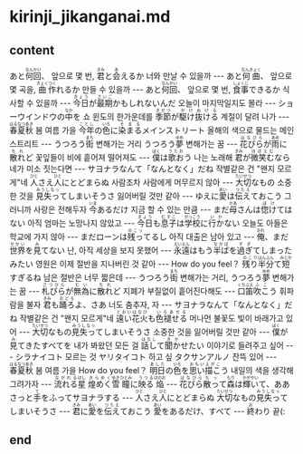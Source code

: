 <h1>kirinji_jikanganai.md</h1>
<h2>content</h2>
あと<ruby>何回<rt>なんかい</rt></ruby>、
앞으로 몇 번, 
<ruby>君<rt>きみ</rt></ruby>と<ruby>会<rt>あ</rt></ruby>えるか
너와 만날 수 있을까
---
あと<ruby>何曲<rt>なんきょく</rt></ruby>、
앞으로 몇 곡을, 
<ruby>曲<rt>きょく</rt></ruby><ruby>作<rt>つく</rt></ruby>れるか
만들 수 있을까
---
あと<ruby>何回<rt>なんかい</rt></ruby>、
앞으로 몇 번,
<ruby>食事<rt>しょくじ</rt></ruby>できるか
식사할 수 있을까
---
<ruby>今日<rt>きょう</rt></ruby>が<ruby>最期<rt>さいご</rt></ruby>かもしれないんだ
오늘이 마지막일지도 몰라
---
ショーウインドウの<ruby>中<rt>なか</rt></ruby>を
쇼 윈도의 한가운데를
<ruby>季節<rt>きせつ</rt></ruby>が<ruby>駆け抜ける<rt>かけぬける</rt></ruby>
계절이 달려 나가
---
<ruby>春夏<rt>はるなつ</rt></ruby><ruby>秋<rt>あき</rt></ruby>
봄 여름 가을
<ruby>今年<rt>ことし</rt></ruby>の<ruby>色<rt>いろ</rt></ruby>に<ruby>染まる<rt>そまる</rt></ruby>メインストリート
올해의 색으로 물드는 메인스트리트
---
うつろう<ruby>街<rt>まち</rt></ruby>
변해가는 거리 
うつろう<ruby>夢<rt>ゆめ</rt></ruby>
변해가는 꿈
---
<ruby>花びら<rt>はなびら</rt></ruby>が<ruby>雨<rt>あめ</rt></ruby>に<ruby>散れ<rt>ちれ</rt></ruby>ど
꽃잎들이 비에 흩어져 떨어져도
---
<ruby>僕<rt>ぼく</rt></ruby>は<ruby>歌お<rt>うたお</rt></ruby>う
나는 노래해
<ruby>君<rt>きみ</rt></ruby>が<ruby>微笑む<rt>ほほえむ</rt></ruby>なら
네가 미소 짓는다면
---
サヨナラなんて「なんとなく」だね
작별같은 건 "왠지 모르게"네
<ruby>人<rt>ひと</rt></ruby>さえ<ruby>人<rt>ひと</rt></ruby>にとどまらぬ
사람조차 사람에게 머무르지 않아
---
<ruby>大切<rt>たいせつ</rt></ruby>なもの
소중한 것을 
<ruby>見失っ<rt>みうしなっ</rt></ruby>てしまいそうさ
잃어버릴 것만 같아
---
ゆえに<ruby>愛<rt>あい</rt></ruby>は<ruby>伝え<rt>つたえ</rt></ruby>ておこう
그러니까 사랑은 전해두자
<ruby>今<rt>いま</rt></ruby>あるだけ
지금 할 수 있는 만큼
---
まだ<ruby>母<rt>かあ</rt></ruby>さんは<ruby>惚け<rt>ぼけ</rt></ruby>てはない
아직 엄마는 노망나지 않았고
---
<ruby>今日<rt>きょう</rt></ruby>も<ruby>息子<rt>むすこ</rt></ruby>は<ruby>学校<rt>がっこう</rt></ruby>に<ruby>行か<rt>いか</rt></ruby>ない
오늘도 아들은 학교에 가지 않아
---
まだローンは<ruby>残っ<rt>のこっ</rt></ruby>てるし
아직 대출은 남아 있고
---
<ruby>俺<rt>おれ</rt></ruby>、まだ<ruby>世界<rt>せかい</rt></ruby>を<ruby>見<rt>み</rt></ruby>てない
난, 아직 세상을 보지 못했어
---
<ruby>永遠<rt>えいえん</rt></ruby>はもう<ruby>半ば<rt>なかば</rt></ruby>を<ruby>過ぎ<rt>すぎ</rt></ruby>てしまったみたい
영원은 이제 절반을 지나버린 것 같아
---
How do you feel？
<ruby>残り<rt>のこり</rt></ruby><ruby>半分<rt>はんぶん</rt></ruby>て<ruby>短<rt>みじか</rt></ruby>すぎるね
남은 절반은 너무 짧은데
---
うつろう<ruby>街<rt>まち</rt></ruby>
변해가는 거리, 
うつろう<ruby>夢<rt>ゆめ</rt></ruby>
변해가는 꿈
---
<ruby>札びら<rt>さつびら</rt></ruby>が<ruby>無為<rt>むい</rt></ruby>に<ruby>散れ<rt>ちれ</rt></ruby>ど
지폐가 부질없이 흩어진다해도
---
<ruby>口笛<rt>くちぶえ</rt></ruby><ruby>吹こ<rt>ふこ</rt></ruby>う
휘파람을 불자
<ruby>君<rt>きみ</rt></ruby>も<ruby>踊ろ<rt>おどろ</rt></ruby>よ、さあ
너도 춤추자, 자
---
サヨナラなんて「なんとなく」だね
작별같은 건 "왠지 모르게"네
<ruby>遠い<rt>とおい</rt></ruby><ruby>花火<rt>はなび</rt></ruby>も<ruby>色褪せる<rt>いろあせる</rt></ruby>
머나먼 불꽃도 빛이 바래가고 있어
---
<ruby>大切<rt>たいせつ</rt></ruby>なもの<ruby>見失っ<rt>みうしなっ</rt></ruby>てしまいそうさ
소중한 것을 잃어버릴 것만 같아
---
<ruby>僕<rt>ぼく</rt></ruby>が<ruby>見<rt>み</rt></ruby>てきたすべてを
내가 봐왔던 모든 걸 
<ruby>話し<rt>はなし</rt></ruby>て<ruby>聞か<rt>きか</rt></ruby>せたい
이야기로 들려주고 싶어
---
シラナイコト 
모르는 것
ヤリタイコト 
하고 싶
タクサンアルノ
잔뜩 있어
---
<ruby>春夏<rt>はるなつ</rt></ruby><ruby>秋<rt>あき</rt></ruby>
봄 여름 가을
How do you feel？
<ruby>明日<rt>あした</rt></ruby>の<ruby>色<rt>いろ</rt></ruby>を<ruby>思い描こ<rt>おもいえがこ</rt></ruby>う
내일의 색을 생각해 그려가자
---
<ruby>流れる<rt>ながれる</rt></ruby><ruby>星<rt>ほし</rt></ruby> 
<ruby>煌めく<rt>きらめく</rt></ruby><ruby>雪<rt>ゆき</rt></ruby>
<ruby>瞳<rt>ひとみ</rt></ruby>に<ruby>映る<rt>うつる</rt></ruby><ruby>焔<rt>ほのお</rt></ruby>
---
<ruby>花びら<rt>はなびら</rt></ruby><ruby>散っ<rt>ちっ</rt></ruby>て<ruby>森<rt>もり</rt></ruby>は<ruby>輝い<rt>かがやい</rt></ruby>て、ああ
さっと<ruby>手<rt>て</rt></ruby>をふってサヨナラする
---
<ruby>人<rt>ひと</rt></ruby>さえ<ruby>人<rt>ひと</rt></ruby>にとどまらぬ
<ruby>大切<rt>たいせつ</rt></ruby>なもの<ruby>見失っ<rt>みうしなっ</rt></ruby>てしまいそうさ
---
<ruby>君<rt>きみ</rt></ruby>に<ruby>愛<rt>あい</rt></ruby>を<ruby>伝え<rt>つたえ</rt></ruby>ておこう
<ruby>愛<rt>あい</rt></ruby>をあるだけ、すべて
---
<ruby>終<rt>お</rt></ruby>わり
끝(:
<h2>end</h2>
